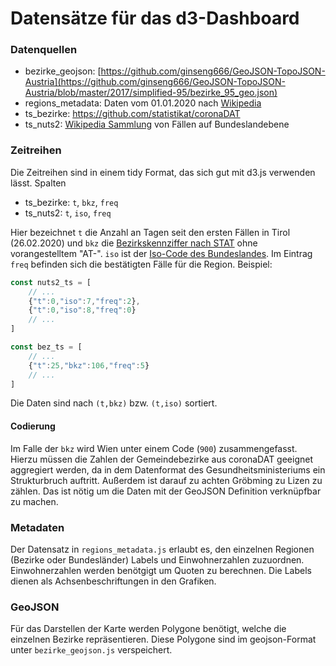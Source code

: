 # Datensätze für das d3-Dashboard

### Datenquellen

- bezirke_geojson: [https://github.com/ginseng666/GeoJSON-TopoJSON-Austria](https://github.com/ginseng666/GeoJSON-TopoJSON-Austria/blob/master/2017/simplified-95/bezirke_95_geo.json)
- regions_metadata: Daten vom 01.01.2020 nach [Wikipedia](https://de.wikipedia.org/wiki/Liste_der_Bezirke_und_Statutarst%C3%A4dte_in_%C3%96sterreich#Liste)
- ts_bezirke: https://github.com/statistikat/coronaDAT
- ts_nuts2: [Wikipedia Sammlung](https://de.m.wikipedia.org/wiki/COVID-19-Pandemie_in_%C3%96sterreich#Best%C3%A4tige_Infektionen) von Fällen auf Bundeslandebene

### Zeitreihen

Die Zeitreihen sind in einem tidy Format, das sich gut mit d3.js verwenden lässt. Spalten

* ts_bezirke: `t`, `bkz`, `freq`
* ts_nuts2: `t`, `iso`, `freq`

Hier bezeichnet `t` die Anzahl an Tagen seit den ersten Fällen in Tirol (26.02.2020) und `bkz` die [Bezirkskennziffer nach STAT](https://de.wikipedia.org/wiki/Liste_der_Bezirke_und_Statutarst%C3%A4dte_in_%C3%96sterreich#Liste) ohne vorangestelltem "AT-". `iso` ist der [Iso-Code des Bundeslandes](https://de.wikipedia.org/wiki/ISO_3166-2:AT). Im Eintrag `freq` befinden sich die bestätigten Fälle für die Region. Beispiel:

```javascript
const nuts2_ts = [
    // ...
    {"t":0,"iso":7,"freq":2},
    {"t":0,"iso":8,"freq":0}
    // ...
]

const bez_ts = [
    // ...
    {"t":25,"bkz":106,"freq":5}
    // ...
]
```

Die Daten sind nach `(t,bkz)` bzw. `(t,iso)` sortiert.

#### Codierung

Im Falle der `bkz` wird Wien unter einem Code (`900`) zusammengefasst. Hierzu müssen die Zahlen der Gemeindebezirke aus coronaDAT geeignet aggregiert werden, da in dem Datenformat des Gesundheitsministeriums ein Strukturbruch auftritt. Außerdem ist darauf zu achten Gröbming zu Lizen zu zählen. Das ist nötig um die Daten mit der GeoJSON Definition verknüpfbar zu machen.

### Metadaten

Der Datensatz in `regions_metadata.js` erlaubt es, den einzelnen Regionen (Bezirke oder Bundesländer) Labels und Einwohnerzahlen zuzuordnen. Einwohnerzahlen werden benötgigt um Quoten zu berechnen. Die Labels dienen als Achsenbeschriftungen in den Grafiken.

### GeoJSON

Für das Darstellen der Karte werden Polygone benötigt, welche die einzelnen Bezirke repräsentieren. Diese Polygone sind im geojson-Format unter `bezirke_geojson.js` verspeichert.